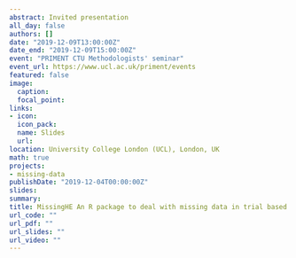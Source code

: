 ```yaml
---
abstract: Invited presentation
all_day: false
authors: []
date: "2019-12-09T13:00:00Z"
date_end: "2019-12-09T15:00:00Z"
event: "PRIMENT CTU Methodologists' seminar"
event_url: https://www.ucl.ac.uk/priment/events
featured: false
image:
  caption: 
  focal_point: 
links:
- icon: 
  icon_pack: 
  name: Slides
  url: 
location: University College London (UCL), London, UK
math: true
projects:
- missing-data
publishDate: "2019-12-04T00:00:00Z"
slides: 
summary: 
title: MissingHE An R package to deal with missing data in trial based health economic evaluations
url_code: ""
url_pdf: ""
url_slides: ""
url_video: ""
---
```





